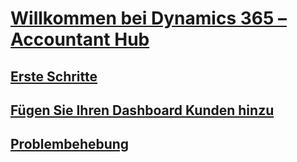# [Willkommen bei Dynamics 365 – Accountant Hub](index.md)
## [Erste Schritte](get-started.md)
## [Fügen Sie Ihren Dashboard Kunden hinzu](add-client.md)
## [Problembehebung](troubleshooting.md)
